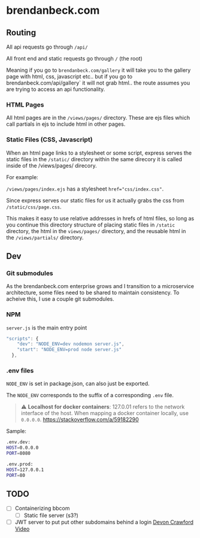 # brendanbeck.com

## Routing
All api requests go through `/api/`

All front end and static requests go through `/` (the root)

Meaning if you go to `brendanbeck.com/gallery` it will take you to the gallery page with html, css, javascript etc..
but if you go to brendanbeck.com/api/gallery` it will not grab html.. the route assumes you are trying to access an api functionality.

### HTML Pages
All html pages are in the `/views/pages/` directory.
These are ejs files which call partials in ejs to include html in other pages.

### Static Files (CSS, Javascript)
When an html page links to a stylesheet or some script, express serves the static files in the `/static/` directory within the same direcory it is called inside of the /views/pages/ direcory.

For example:

`/views/pages/index.ejs` has a stylesheet `href="css/index.css"`.

Since express serves our static files for us it actually grabs the css from `/static/css/page.css`.

This makes it easy to use relative addresses in hrefs of html files, so long as you continue this directory structure of placing static files in `/static` directory, the html in the `views/pages/` directory, and the reusable html in the `/views/partials/` directory.

## Dev

### Git submodules
As the brendanbeck.com enterprise grows and I transition to a microservice architecture, some files need to be shared to maintain consistency.
To acheive this, I use a couple git submodules.

### NPM
`server.js` is the main entry point
```js
"scripts": {
    "dev": "NODE_ENV=dev nodemon server.js",
    "start": "NODE_ENV=prod node server.js"
  },
```

### .env files
`NODE_ENV` is set in package.json, can also just be exported.

The `NODE_ENV` corresponds to the suffix of a corresponding `.env` file.

> :warning: **Localhost for docker containers**: 127.0.01 refers to the network interface of the host. When mapping a docker container locally, use `0.0.0.0`. https://stackoverflow.com/a/59182290

Sample:
```bash
.env.dev:
HOST=0.0.0.0
PORT=8080

.env.prod:
HOST=127.0.0.1
PORT=80
```

## TODO
- [ ] Containerizing bbcom
  - [ ] Static file server (s3?)
- [ ] JWT server to put put other subdomains behind a login [Devon Crawford Video](https://www.youtube.com/watch?v=SC7lLm6QAb8&ab_channel=DevonCrawford)
